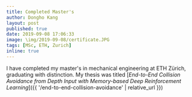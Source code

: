 ```yaml
---
title: Completed Master's
author: Dongho Kang
layout: post
published: true
date: 2019-09-08 17:06:33
image: \img/2019-09-08/certificate.JPG
tags: [MSc, ETH, Zurich]
inline: true
---
```

I have completed my master's in mechanical engineering at ETH Zürich, graduating with distinction. 
My thesis was titled [*End-to-End Collision Avoidance from Depth Input with Memory-based Deep Reinforcement Learning*]({{ '/end-to-end-collision-avoidance' | relative_url }})
